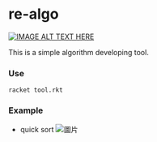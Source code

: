 re-algo
=======

[![IMAGE ALT TEXT HERE](https://img.youtube.com/vi/vDQuVDAJz2U/0.jpg)](https://www.youtube.com/watch?v=vDQuVDAJz2U)

This is a simple algorithm developing tool.

### Use

```shell
racket tool.rkt
```

### Example

- quick sort ![圖片](https://user-images.githubusercontent.com/22004511/149405274-1cbffdcf-0d3a-47c3-957f-38c55888999d.png)
